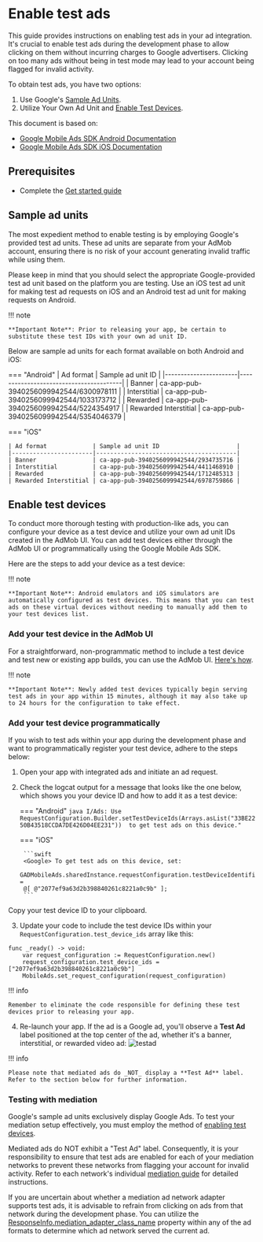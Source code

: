 # Enable test ads
This guide provides instructions on enabling test ads in your ad integration. It's crucial to enable test ads during the development phase to allow clicking on them without incurring charges to Google advertisers. Clicking on too many ads without being in test mode may lead to your account being flagged for invalid activity.

To obtain test ads, you have two options:

1. Use Google's [Sample Ad Units](#sample-ad-units).
2. Utilize Your Own Ad Unit and [Enable Test Devices](#enable-test-devices).

This document is based on:

- [Google Mobile Ads SDK Android Documentation](https://developers.google.com/admob/android/test-ads)
- [Google Mobile Ads SDK iOS Documentation](https://developers.google.com/admob/ios/test-ads)

## Prerequisites
- Complete the [Get started guide](README.md)

## Sample ad units

The most expedient method to enable testing is by employing Google's provided test ad units. These ad units are separate from your AdMob account, ensuring there is no risk of your account generating invalid traffic while using them.

Please keep in mind that you should select the appropriate Google-provided test ad unit based on the platform you are testing. Use an iOS test ad unit for making test ad requests on iOS and an Android test ad unit for making requests on Android.

!!! note

    **Important Note**: Prior to releasing your app, be certain to substitute these test IDs with your own ad unit ID.

Below are sample ad units for each format available on both Android and iOS:

=== "Android"
    | Ad format             | Sample ad unit ID                      |
    |-----------------------|----------------------------------------|
    | Banner                | ca-app-pub-3940256099942544/6300978111 |
    | Interstitial          | ca-app-pub-3940256099942544/1033173712 |
    | Rewarded              | ca-app-pub-3940256099942544/5224354917 |
    | Rewarded Interstitial | ca-app-pub-3940256099942544/5354046379 |

=== "iOS"

    | Ad format             | Sample ad unit ID                      |
    |-----------------------|----------------------------------------|
    | Banner                | ca-app-pub-3940256099942544/2934735716 |
    | Interstitial          | ca-app-pub-3940256099942544/4411468910 |
    | Rewarded              | ca-app-pub-3940256099942544/1712485313 |
    | Rewarded Interstitial | ca-app-pub-3940256099942544/6978759866 |


## Enable test devices
To conduct more thorough testing with production-like ads, you can configure your device as a test device and utilize your own ad unit IDs created in the AdMob UI. You can add test devices either through the AdMob UI or programmatically using the Google Mobile Ads SDK.

Here are the steps to add your device as a test device:

!!! note

    **Important Note**: Android emulators and iOS simulators are automatically configured as test devices. This means that you can test ads on these virtual devices without needing to manually add them to your test devices list.


### Add your test device in the AdMob UI

For a straightforward, non-programmatic method to include a test device and test new or existing app builds, you can use the AdMob UI. [Here's how](https://support.google.com/admob/answer/9691433).


!!! note

    **Important Note**: Newly added test devices typically begin serving test ads in your app within 15 minutes, although it may also take up to 24 hours for the configuration to take effect.


### Add your test device programmatically

If you wish to test ads within your app during the development phase and want to programmatically register your test device, adhere to the steps below:


1. Open your app with integrated ads and initiate an ad request.
2. Check the logcat output for a message that looks like the one below, which shows you your device ID and how to add it as a test device:

    === "Android"
        ```java
        I/Ads: Use RequestConfiguration.Builder.setTestDeviceIds(Arrays.asList("33BE2250B43518CCDA7DE426D04EE231")) 
        to get test ads on this device."
        ```

    === "iOS"

        ```swift
        <Google> To get test ads on this device, set:
        GADMobileAds.sharedInstance.requestConfiguration.testDeviceIdentifiers =
        @[ @"2077ef9a63d2b398840261c8221a0c9b" ];
        ```
Copy your test device ID to your clipboard.

3. Update your code to include the test device IDs within your `RequestConfiguration.test_device_ids` array like this:

```gdscript linenums="1" hl_lines="3 4"
func _ready() -> void:
	var request_configuration := RequestConfiguration.new()
	request_configuration.test_device_ids = ["2077ef9a63d2b398840261c8221a0c9b"]
	MobileAds.set_request_configuration(request_configuration)
```
!!! info

    Remember to eliminate the code responsible for defining these test devices prior to releasing your app.

4. Re-launch your app. If the ad is a Google ad, you'll observe a **Test Ad** label positioned at the top center of the ad, whether it's a banner, interstitial, or rewarded video ad:
![testad](https://developers.google.com/static/admob/images/android-testad-0-admob.png)

!!! info
    
    Please note that mediated ads do _NOT_ display a **Test Ad** label. Refer to the section below for further information.


### Testing with mediation

Google's sample ad units exclusively display Google Ads. To test your mediation setup effectively, you must employ the method of [enabling test devices](#enable-test-devices).

Mediated ads do NOT exhibit a "Test Ad" label. Consequently, it is your responsibility to ensure that test ads are enabled for each of your mediation networks to prevent these networks from flagging your account for invalid activity. Refer to each network's individual [mediation guide](mediate/get_started.md) for detailed instructions.

If you are uncertain about whether a mediation ad network adapter supports test ads, it is advisable to refrain from clicking on ads from that network during the development phase. You can utilize the [ResponseInfo.mediation_adapter_class_name](https://github.com/poingstudios/godot-admob-plugin/blob/master/addons/admob/src/api/core/ResponseInfo.gd) property within any of the ad formats to determine which ad network served the current ad.